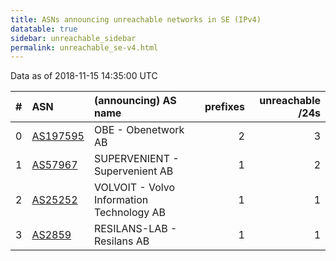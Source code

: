 ```yaml
---
title: ASNs announcing unreachable networks in SE (IPv4)
datatable: true
sidebar: unreachable_sidebar
permalink: unreachable_se-v4.html
---
```


Data as of 2018-11-15 14:35:00 UTC


<div class="datatable-begin"></div>

|   # | ASN                                      | (announcing) AS name                      |   prefixes |   unreachable /24s |
|----:|:-----------------------------------------|:------------------------------------------|-----------:|-------------------:|
|   0 | [AS197595](unreachable_AS197595-v4.html) | OBE - Obenetwork AB                       |          2 |                  3 |
|   1 | [AS57967](unreachable_AS57967-v4.html)   | SUPERVENIENT - Supervenient AB            |          1 |                  2 |
|   2 | [AS25252](unreachable_AS25252-v4.html)   | VOLVOIT - Volvo Information Technology AB |          1 |                  1 |
|   3 | [AS2859](unreachable_AS2859-v4.html)     | RESILANS-LAB - Resilans AB                |          1 |                  1 |

<div class="datatable-end"></div>